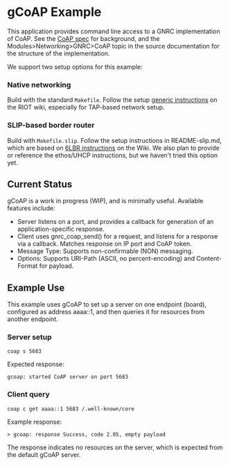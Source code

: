 # gCoAP Example

This application provides command line access to a GNRC implementation of CoAP. See the [CoAP spec][1] for background, and the Modules>Networking>GNRC>CoAP topic in the source documentation for the structure of the implementation.

We support two setup options for this example:

### Native networking
Build with the standard `Makefile`. Follow the setup [generic instructions][2] on the RIOT wiki, especially for TAP-based network setup.

### SLIP-based border router

Build with `Makefile.slip`. Follow the setup instructions in README-slip.md, which are based on [6LBR instructions][3] on the Wiki. We also plan to provide or reference the ethos/UHCP instructions, but we haven't tried this option yet.

## Current Status
gCoAP is a work in progress (WIP), and is minimally useful. Available features include:

* Server listens on a port, and provides a callback for generation of an application-specific response.
* Client uses gnrc_coap_send() for a request, and listens for a response via a callback. Matches response on IP port and CoAP token.
* Message Type: Supports non-confirmable (NON) messaging.
* Options: Supports URI-Path (ASCII, no percent-encoding) and Content-Format for payload.


## Example Use
This example uses gCoAP to set up a server on one endpoint (board), configured as address aaaa::1, and then queries it for resources from another endpoint.

### Server setup

    coap s 5683

Expected response:

    gcoap: started CoAP server on port 5683

### Client query

    coap c get aaaa::1 5683 /.well-known/core

Example response:

    > gcoap: response Success, code 2.05, empty payload

The response indicates no resources on the server, which is expected from the default gCoAP server.

[1]: https://tools.ietf.org/html/rfc7252    "CoAP spec"
[2]: https://github.com/RIOT-OS/RIOT/wiki/Creating-your-first-RIOT-project    "generic instructions"
[3]: https://github.com/RIOT-OS/RIOT/blob/master/examples/gnrc_border_router/README.md    "6LBR instructions"
